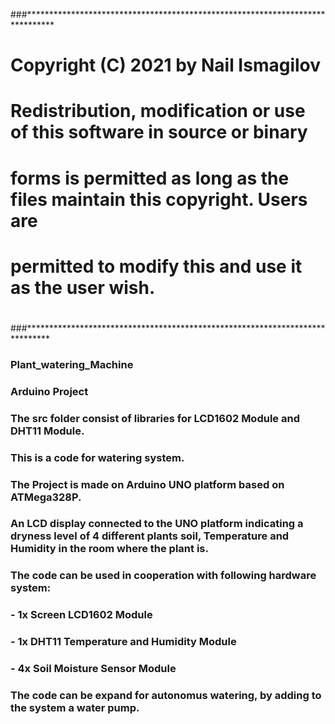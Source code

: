 ###******************************************************************************
# Copyright (C) 2021 by Nail Ismagilov
#
# Redistribution, modification or use of this software in source or binary
# forms is permitted as long as the files maintain this copyright. Users are 
# permitted to modify this and use it as the user wish.
#
###*****************************************************************************


### Plant_watering_Machine
###  Arduino Project
### The src folder consist of libraries for LCD1602 Module and DHT11 Module.
###  
###  This is a code for watering system.
###  The Project is made on Arduino UNO platform based on ATMega328P.
###  An LCD display connected to the UNO platform indicating a dryness level of 4 different plants soil, Temperature and Humidity in the room where the plant is.
###  The code can be used in cooperation with following hardware system:
###  
###  - 1x Screen LCD1602 Module
###  - 1x DHT11 Temperature and Humidity Module
###  - 4x Soil Moisture Sensor Module

###  The code can be expand for autonomus watering, by adding to the system a water pump.
